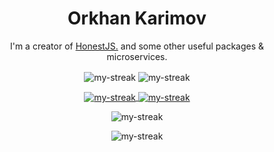 
<h1 align="center">Orkhan Karimov</h1>
<p align="center">I'm a creator of <a href="https://github.com/honestjs">HonestJS.</a> and some other useful packages & microservices.</p>
<p align="center">
  <p align="center">
    <picture>
      <source media="(prefers-color-scheme: dark)" srcset="https://img.shields.io/badge/TypeScript-1A1B27?style=for-the-badge&logo=typescript">
      <source media="(prefers-color-scheme: light)" srcset="https://img.shields.io/badge/TypeScript-FFFFFF?style=for-the-badge&logo=typescript">
      <img align="center" alt="my-streak" src="https://img.shields.io/badge/TypeScript-FFFFFF?style=for-the-badge&logo=typescript">
    </picture>
    <picture>
      <source media="(prefers-color-scheme: dark)" srcset="https://img.shields.io/badge/GoLang-1A1B27?style=for-the-badge&logo=go">
      <source media="(prefers-color-scheme: light)" srcset="https://img.shields.io/badge/GoLang-FFFFFF?style=for-the-badge&logo=go">
      <img align="center" alt="my-streak" src="https://img.shields.io/badge/GoLang-FFFFFF?style=for-the-badge&logo=go">
    </picture>
  </p>
</p>

<p align="center">
  <a href="https://github.com/honestjs/honest">
    <picture>
      <source media="(prefers-color-scheme: dark)" srcset="https://github-readme-stats.vercel.app/api/pin/?username=honestjs&repo=honest&theme=tokyonight">
      <source media="(prefers-color-scheme: light)" srcset="https://github-readme-stats.vercel.app/api/pin/?username=honestjs&repo=honest">
      <img align="center" alt="my-streak" src="https://github-readme-stats.vercel.app/api/pin/?username=honestjs&repo=honest">
    </picture>
  </a>

  <a href="https://github.com/honestjs/http-essentials">
    <picture>
      <source media="(prefers-color-scheme: dark)" srcset="https://github-readme-stats.vercel.app/api/pin/?username=honestjs&repo=http-essentials&theme=tokyonight">
      <source media="(prefers-color-scheme: light)" srcset="https://github-readme-stats.vercel.app/api/pin/?username=honestjs&repo=http-essentials">
      <img align="center" alt="my-streak" src="https://github-readme-stats.vercel.app/api/pin/?username=honestjs&repo=http-essentials">
    </picture>
  </a>
</p>

<p align="center">
  <picture>
    <source media="(prefers-color-scheme: dark)" srcset="https://github-readme-streak-stats.herokuapp.com/?user=kerimovok&theme=tokyonight">
    <source media="(prefers-color-scheme: light)" srcset="https://github-readme-streak-stats.herokuapp.com/?user=kerimovok">
    <img align="center" alt="my-streak" src="https://github-readme-streak-stats.herokuapp.com/?user=kerimovok">
  </picture>
</p>

<p align="center">
  <picture>
    <source media="(prefers-color-scheme: dark)" srcset="https://github-readme-stats.vercel.app/api/top-langs?username=kerimovok&show_icons=true&locale=en&layout=compact&theme=tokyonight">
    <source media="(prefers-color-scheme: light)" srcset="https://github-readme-stats.vercel.app/api/top-langs?username=kerimovok&show_icons=true&locale=en&layout=compact">
    <img align="center" alt="my-streak" src="https://github-readme-stats.vercel.app/api/top-langs?username=kerimovok&show_icons=true&locale=en&layout=compact">
  </picture>
</p>
